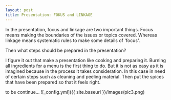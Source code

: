 ```yaml
---
layout: post
title: Presentation: FOKUS and LINKAGE
---
```


In the presentation, focus and linkage are two important things. Focus means making the boundaries of the issues or topics covered. Whereas linkage means systematic rules to make some details of 'focus'.

Then what steps should be prepared in the presentation?

I figure it out  that make a presentation like cooking and preparing it. Burning all ingredients for a menu is the first thing to do. But it is not as easy as it is imagined because in the process it takes consideration. In this case in need of certain steps such as cleaning and peeling material. Then put the spices that have been prepared so that it feels right.

to be continue...
![_config.yml]({{ site.baseurl }}/images/pic3.png)
